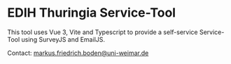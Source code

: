# EDIH Thuringia Service-Tool

This tool uses Vue 3, Vite and Typescript to provide a self-service Service-Tool using SurveyJS and EmailJS.

Contact: markus.friedrich.boden@uni-weimar.de
